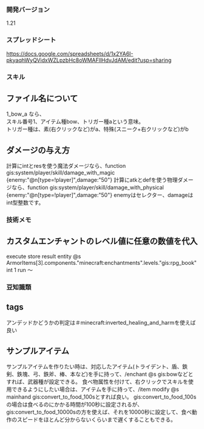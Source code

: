 
### 開発バージョン  
1.21

### スプレッドシート
https://docs.google.com/spreadsheets/d/1x2YA6I-pkyaqhWyQVidxWZLpzbHc8oWMAFllHdvJdAM/edit?usp=sharing

### スキル

## ファイル名について
1_bow_a なら、  
スキル番号1、アイテム種bow、トリガー種aという意味。  
トリガー種は、素(右クリックなど)がa、特殊(スニーク+右クリックなど)がb

## ダメージの与え方
計算にintとresを使う魔法ダメージなら、function gis:system/player/skill/damage_with_magic {enemy:"@n[type=!player]",damage:"50"}
計算にatkとdefを使う物理ダメージなら、function gis:system/player/skill/damage_with_physical {enemy:"@n[type=!player]",damage:"50"}
enemyはセレクター、damageはint型整数です。

### 技術メモ

## カスタムエンチャントのレベル値に任意の数値を代入
execute store result entity @s ArmorItems[3].components."minecraft:enchantments".levels."gis:rpg_book" int 1 run ～


### 豆知識類

## tags
アンデッドかどうかの判定は＃minecraft:inverted_healing_and_harmを使えば良い


## サンプルアイテム
サンプルアイテムを作りたい時は、対応したアイテム(トライデント、盾、鉄剣、鉄塊、弓、鉄斧、棒、本など)を手に持って、/enchant @s gis:bowなどとすれば、武器種が設定できる。
食べ物属性を付けて、右クリックでスキルを使用できるようにしたい場合は、アイテムを手に持って、/item modify @s mainhand gis:convert_to_food_100sとすれば良い。
gis:convert_to_food_100sの場合は食べるのにかかる時間が100秒に設定されるが、gis:convert_to_food_10000sの方を使えば、それを10000秒に設定して、食べ動作のスピードをほとんど分からないくらいまで遅くすることもできる。

